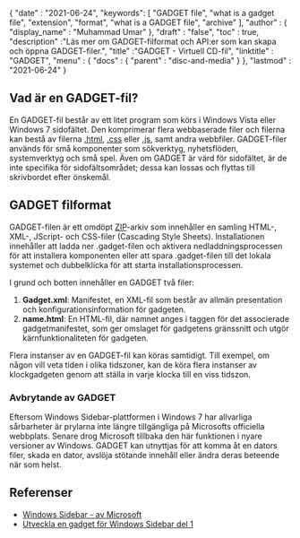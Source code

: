 {
  "date" : "2021-06-24",
  "keywords": [ "GADGET file", "what is a gadget file", "extension", "format", "what is a GADGET file", "archive" ],
  "author" : {
    "display_name" : "Muhammad Umar"
},
  "draft" : "false",
   "toc" : true,
  "description" :"Läs mer om GADGET-filformat och API:er som kan skapa och öppna GADGET-filer.",
  "title" :"GADGET - Virtuell CD-fil",
  "linktitle" : "GADGET",
  "menu" : {
    "docs" : {
      "parent" : "disc-and-media"
}
},
  "lastmod" : "2021-06-24"
}

## Vad är en GADGET-fil?

En GADGET-fil består av ett litet program som körs i Windows Vista eller Windows 7 sidofältet. Den komprimerar flera webbaserade filer och filerna kan bestå av filerna [.html](/sv/web/html/), [.css](/sv/web/css) eller [.js](/sv/web/js/), samt andra webbfiler. GADGET-filer används för små komponenter som sökverktyg, nyhetsflöden, systemverktyg och små spel. Även om GADGET är värd för sidofältet, är de inte specifika för sidofältsområdet; dessa kan lossas och flyttas till skrivbordet efter önskemål.

## GADGET filformat

GADGET-filen är ett omdöpt [ZIP](/sv/compression/zip/)-arkiv som innehåller en samling HTML-, XML-, JScript- och CSS-filer (Cascading Style Sheets). Installationen innehåller att ladda ner .gadget-filen och aktivera nedladdningsprocessen för att installera komponenten eller att spara .gadget-filen till det lokala systemet och dubbelklicka för att starta installationsprocessen.

I grund och botten innehåller en GADGET två filer:

1. **Gadget.xml**: Manifestet, en XML-fil som består av allmän presentation och konfigurationsinformation för gadgeten.
2. **name.html**: En HTML-fil, där namnet anges i<name> taggen för det associerade gadgetmanifestet, som ger omslaget för gadgetens gränssnitt och utgör kärnfunktionaliteten för gadgeten.

Flera instanser av en GADGET-fil kan köras samtidigt. Till exempel, om någon vill veta tiden i olika tidszoner, kan de köra flera instanser av klockgadgeten genom att ställa in varje klocka till en viss tidszon.

### Avbrytande av GADGET

Eftersom Windows Sidebar-plattformen i Windows 7 har allvarliga sårbarheter är prylarna inte längre tillgängliga på Microsofts officiella webbplats. Senare drog Microsoft tillbaka den här funktionen i nyare versioner av Windows. GADGET kan utnyttjas för att komma åt en dators filer, skada en dator, avslöja stötande innehåll eller ändra deras beteende när som helst.

## Referenser

* [Windows Sidebar - av Microsoft](https://docs.microsoft.com/en-us/previous-versions/windows/desktop/sidebar/-sidebar-entry)
* [Utveckla en gadget för Windows Sidebar del 1](https://docs.microsoft.com/en-us/previous-versions/windows/desktop/sidebar/-sidebar-overview-gdo)

